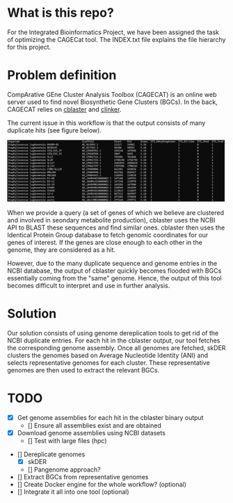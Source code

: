 # What is this repo?
For the Integrated Bioinformatics Project, we have been assigned the task of optimizing the CAGECat tool.
The INDEX.txt file explains the file hierarchy for this project.

# Problem definition
CompArative GEne Cluster Analysis Toolbox (CAGECAT) is an online web server used to find novel Biosynthetic Gene Clusters 
(BGCs). In the back, CAGECAT relies on [cblaster](https://github.com/gamcil/cblaster) and [clinker](https://github.com/gamcil/clinker).

The current issue in this workflow is that the output consists of many duplicate hits (see figure below). 

<img src="text/figures/example_output.png" alt="Example output of cblaster run." width=500> 

When we provide a query (a set of genes of which we believe are clustered and involved in seondary metabolite production), cblaster uses
the NCBI API to BLAST these sequences and find similar ones. cblaster then uses the Identical Protein Group database to
fetch genomic coordinates for our genes of interest. If the genes are close enough to each other in the genome, they are considered as a hit. 

However, due to the many duplicate sequence and genome entries in the NCBI database, the output of cblaster quickly becomes flooded with BGCs 
essentially coming from the "same" genome. Hence, the output of this tool becomes difficult to interpret and use in further analysis.

# Solution
Our solution consists of using genome dereplication tools to get rid of the NCBI duplicate entries. 
For each hit in the cblaster output, our tool fetches the corresponding genome assembly.
Once all genomes are fetched, skDER clusters the genomes based on Average Nucleotide Identity (ANI) 
and selects representative genomes for each cluster. These representative genomes are then used to extract the 
relevant BGCs.

# TODO
- [x] Get genome assemblies for each hit in the cblaster binary output
	- [] Ensure all assemblies exist and are obtained
- [x] Download genome assemblies using NCBI datasets
	- [] Test with large files (hpc)
- [] Dereplicate genomes
	- [x] skDER
	- [] Pangenome approach?
- [] Extract BGCs from representative genomes
- [] Create Docker engine for the whole workflow? (optional)
- [] Integrate it all into one tool (optional)
